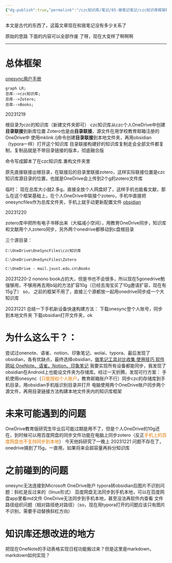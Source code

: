 ```yaml
---
{"dg-publish":true,"permalink":"/czc知识库/笔记/85-做笔记笔记/czc知识库框架构建思路过程/","dgPassFrontmatter":true,"created":"2024-06-18T17:45:22.245+08:00","updated":"2024-12-08T16:10:32.110+08:00"}
---
```




本文是古代的东西了，这篇文章现在和我笔记没有多少关系了

原始的思路
下面的内容可以全部作废 了呀，现在大变样了啊啊啊

---
# 总体框架

[onesync用户手册](https://metactrl.com/userguide/?app=onesync)

```mermaid
graph LR;
总库-->czc知识库;
总库-->Zotero;
总库-->Books;
```
20231219

根目录为czc的知识库（新建文件夹即可）
czc知识库从czc个人OneDrive中创建**目录联接**到新库位置
Zotero也是由**目录联接**，源文件在用学校教育邮箱注册的OneDrive中
使用mklink /j命令创建**目录联接**到本地文件夹，再用obsidian（typora一样）打开这个知识库
目录联接构建好的知识库复制走会全部文件都复制，复制品就是不带目录链接的版本，彻底融合版

命令写成脚本了在czc知识库.重构文件夹里

原先直接联接出根目录，在联接后的目录里联接zotero，这样实际联接位置是czc知识库源目录的位置，也就是OneDrive会上传到2个g的zotero文件库

临时：
现在总库大小就2.多g，直接全放个人网盘好了，这样手机也能看文献，那么在这个框架基础上，在个人OneDrive中联接个zotero，手机中直接把onesyncfiles作为总库文件夹，手机上就手动更新配置文件
[obsidian](obsidian.md)

20231220

zotero库中把所有电子书移出来（大幅减小空间），用教育OneDrive同步，知识库和文献用个人zotero同步，另外两个onedrive都移动到c盘根目录

三个源目录：
```
C:\OneDrive\OneSyncFiles\czc知识库

C:\OneDrive\OneSyncFiles\Zotero

C:\OneDrive - mail.jxust.edu.cn\Books
```

20231220-2
nonono
book占的大，但是书也不会很多，所以现在5gonedrive勉强够用，不够用再去用b站的方法扩容10g（已经去淘宝买了10g邀请扩容，现在有15g了）
so，
之前的框架不用了，直接三个源都放一起用onedrive同步成一个大知识库

20231221
总结一下手机新设备快速构建方法：
下载onesync登个人账号，同步到本地文件夹
下载obsidian打开文件夹，ok

# 为什么这么干？：
尝试过onenote、语雀、notion、印象笔记、wolai、typora、最后发现了obsidian，各有优缺点，最终选择obsidian，[做笔记工具对比收集 使用技巧 软件网站 OneNote、语雀、Notion、印象笔记](做笔记工具对比收集%20使用技巧%20软件网站%20OneNote、语雀、Notion、印象笔记.md)
我要实现所有设备都能同步，我发现了obsidian在Android上也能设文件夹为存储库。经过一天折腾，发现可行方案：
	手机使用onesync（<font color="#de7802">只能授权个人账户</font>，教育邮箱账户不行）同步czc的存储库到手机目录，用obsidian手机版识别目录并打开
	电脑使用两个OneDrive账户同步两个源文件，再用目录链接方法构建本地文件夹内的知识库框架

# 未来可能遇到的问题
OneDrive教育版研究生毕业后可能过期是用不了，但是个人OneDrive的10g还在，到时候可以用百度网盘的同步文件功能在电脑上同步zotero（反正<font color="#de7802">手机上的百度网盘也不支持同步到本地</font>）
今天他妈研究了一晚上
20231221
问题不存在了，onedrive搞到了15g，一直用，如果将来会超容量再拆分知识库

# 之前碰到的问题
onesync无法连接到Microsoft OneDrive账户
typora转obsidian后图片不识别问题：斜杠是反过来的（linux形式）
百度网盘无法同步到手机本地，可以在百度网盘app里看md文件
OneDrive无法同步到手机本地，甚至没法再软件内查看
文件路径组织问题（相对路径绝对路径）（so，现在用typora打开的问题应该只有图片不识别，需要手动替换斜杠方向）

# 知识库还想改进的地方
把现在OneNote的手动表格实现日程功能搬过来？但是这里是markdown，markdown如何实现？

